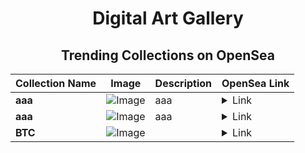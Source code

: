 <div align="center">

# Digital Art Gallery

## Trending Collections on OpenSea

| Collection Name                       | Image                                                                                     | Description                       | OpenSea Link                                                                                          |
|---------------------------------------|-------------------------------------------------------------------------------------------|-----------------------------------|--------------------------------------------------------------------------------------------------------|
| **aaa** | ![Image](https://i.seadn.io/s/raw/files/46823ac0b3762786da1daf95d82fbdb9.png?w=500&auto=format?w=200&auto=format) | aaa | <details><summary>Link</summary>[aaa](https://opensea.io/collection/aaa-6535)</details> |
| **aaa** | ![Image](https://i.seadn.io/s/raw/files/46823ac0b3762786da1daf95d82fbdb9.png?w=500&auto=format?w=200&auto=format) | aaa | <details><summary>Link</summary>[aaa](https://opensea.io/collection/aaa-6534)</details> |
| **BTC** | ![Image](https://i.seadn.io/s/raw/files/849953d6efc76e4c52e4d7a3d7fc53fd.png?w=500&auto=format?w=200&auto=format) |  | <details><summary>Link</summary>[BTC](https://opensea.io/collection/btc-1039)</details> |

</div>